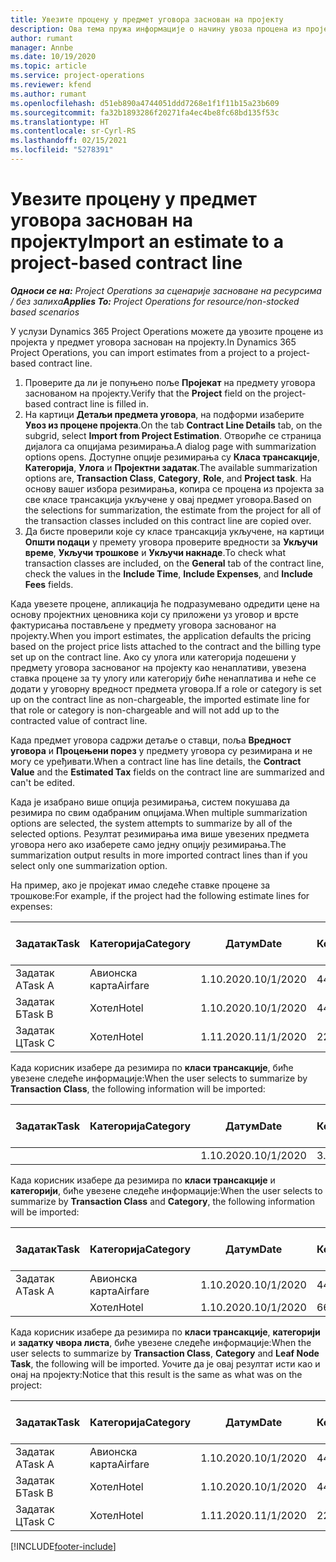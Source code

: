 ```yaml
---
title: Увезите процену у предмет уговора заснован на пројекту
description: Ова тема пружа информације о начину увоза процена из пројекта у предмету уговора.
author: rumant
manager: Annbe
ms.date: 10/19/2020
ms.topic: article
ms.service: project-operations
ms.reviewer: kfend
ms.author: rumant
ms.openlocfilehash: d51eb890a4744051ddd7268e1f1f11b15a23b609
ms.sourcegitcommit: fa32b1893286f20271fa4ec4be8fc68bd135f53c
ms.translationtype: HT
ms.contentlocale: sr-Cyrl-RS
ms.lasthandoff: 02/15/2021
ms.locfileid: "5278391"
---
```

# <a name="import-an-estimate-to-a-project-based-contract-line"></a><span data-ttu-id="d329c-103">Увезите процену у предмет уговора заснован на пројекту</span><span class="sxs-lookup"><span data-stu-id="d329c-103">Import an estimate to a project-based contract line</span></span>

<span data-ttu-id="d329c-104">_**Односи се на:** Project Operations за сценарије засноване на ресурсима / без залиха_</span><span class="sxs-lookup"><span data-stu-id="d329c-104">_**Applies To:** Project Operations for resource/non-stocked based scenarios_</span></span>

<span data-ttu-id="d329c-105">У услузи Dynamics 365 Project Operations можете да увозите процене из пројекта у предмет уговора заснован на пројекту.</span><span class="sxs-lookup"><span data-stu-id="d329c-105">In Dynamics 365 Project Operations, you can import estimates from a project to a project-based contract line.</span></span>

1. <span data-ttu-id="d329c-106">Проверите да ли је попуњено поље **Пројекат** на предмету уговора заснованом на пројекту.</span><span class="sxs-lookup"><span data-stu-id="d329c-106">Verify that the **Project** field on the project-based contract line is filled in.</span></span>
2. <span data-ttu-id="d329c-107">На картици **Детаљи предмета уговора**, на подформи изаберите **Увоз из процене пројекта**.</span><span class="sxs-lookup"><span data-stu-id="d329c-107">On the tab **Contract Line Details** tab, on the subgrid, select **Import from Project Estimation**.</span></span> <span data-ttu-id="d329c-108">Отвориће се страница дијалога са опцијама резимирања.</span><span class="sxs-lookup"><span data-stu-id="d329c-108">A dialog page with summarization options opens.</span></span> <span data-ttu-id="d329c-109">Доступне опције резимирања су **Класа трансакције**, **Категорија**, **Улога** и **Пројектни задатак**.</span><span class="sxs-lookup"><span data-stu-id="d329c-109">The available summarization options are, **Transaction Class**, **Category**, **Role**, and **Project task**.</span></span> <span data-ttu-id="d329c-110">На основу вашег избора резимирања, копира се процена из пројекта за све класе трансакција укључене у овај предмет уговора.</span><span class="sxs-lookup"><span data-stu-id="d329c-110">Based on the selections for summarization, the estimate from the project for all of the transaction classes included on this contract line are copied over.</span></span> 
3. <span data-ttu-id="d329c-111">Да бисте проверили које су класе трансакција укључене, на картици **Општи подаци** у премету уговора проверите вредности за **Укључи време**, **Укључи трошкове** и **Укључи накнаде**.</span><span class="sxs-lookup"><span data-stu-id="d329c-111">To check what transaction classes are included, on the **General** tab of the contract line, check the values in the **Include Time**, **Include Expenses**, and **Include Fees** fields.</span></span>

<span data-ttu-id="d329c-112">Када увезете процене, апликација ће подразумевано одредити цене на основу пројектних ценовника који су приложени уз уговор и врсте фактурисања постављене у предмету уговора заснованог на пројекту.</span><span class="sxs-lookup"><span data-stu-id="d329c-112">When you import estimates, the application defaults the pricing based on the project price lists attached to the contract and the billing type set up on the contract line.</span></span> <span data-ttu-id="d329c-113">Ако су улога или категорија подешени у предмету уговора заснованог на пројекту као ненаплативи, увезена ставка процене за ту улогу или категорију биће ненаплатива и неће се додати у уговорну вредност предмета уговора.</span><span class="sxs-lookup"><span data-stu-id="d329c-113">If a role or category is set up on the contract line as non-chargeable, the imported estimate line for that role or category is non-chargeable and will not add up to the contracted value of contract line.</span></span>

<span data-ttu-id="d329c-114">Када предмет уговора садржи детаље о ставци, поља **Вредност уговора** и **Процењени порез** у предмету уговора су резимирана и не могу се уређивати.</span><span class="sxs-lookup"><span data-stu-id="d329c-114">When a contract line has line details, the **Contract Value** and the **Estimated Tax** fields on the contract line are summarized and can't be edited.</span></span>

<span data-ttu-id="d329c-115">Када је изабрано више опција резимирања, систем покушава да резимира по свим одабраним опцијама.</span><span class="sxs-lookup"><span data-stu-id="d329c-115">When multiple summarization options are selected, the system attempts to summarize by all of the selected options.</span></span> <span data-ttu-id="d329c-116">Резултат резимирања има више увезених предмета уговора него ако изаберете само једну опцију резимирања.</span><span class="sxs-lookup"><span data-stu-id="d329c-116">The summarization output results in more imported contract lines than if you select only one summarization option.</span></span>

<span data-ttu-id="d329c-117">На пример, ако је пројекат имао следеће ставке процене за трошкове:</span><span class="sxs-lookup"><span data-stu-id="d329c-117">For example, if the project had the following estimate lines for expenses:</span></span>

| <span data-ttu-id="d329c-118">Задатак</span><span class="sxs-lookup"><span data-stu-id="d329c-118">Task</span></span> | <span data-ttu-id="d329c-119">Категорија</span><span class="sxs-lookup"><span data-stu-id="d329c-119">Category</span></span> | <span data-ttu-id="d329c-120">Датум</span><span class="sxs-lookup"><span data-stu-id="d329c-120">Date</span></span> | <span data-ttu-id="d329c-121">Количина</span><span class="sxs-lookup"><span data-stu-id="d329c-121">Quantity</span></span> | <span data-ttu-id="d329c-122">Цена по јединици</span><span class="sxs-lookup"><span data-stu-id="d329c-122">Unit price</span></span> | <span data-ttu-id="d329c-123">Износ</span><span class="sxs-lookup"><span data-stu-id="d329c-123">Amount</span></span> |
| --- | --- | --- | --- | --- | --- |
| <span data-ttu-id="d329c-124">Задатак А</span><span class="sxs-lookup"><span data-stu-id="d329c-124">Task A</span></span> | <span data-ttu-id="d329c-125">Авионска карта</span><span class="sxs-lookup"><span data-stu-id="d329c-125">Airfare</span></span> | <span data-ttu-id="d329c-126">1.10.2020.</span><span class="sxs-lookup"><span data-stu-id="d329c-126">10/1/2020</span></span> | <span data-ttu-id="d329c-127">4</span><span class="sxs-lookup"><span data-stu-id="d329c-127">4</span></span> | <span data-ttu-id="d329c-128">400</span><span class="sxs-lookup"><span data-stu-id="d329c-128">400</span></span> | <span data-ttu-id="d329c-129">1600</span><span class="sxs-lookup"><span data-stu-id="d329c-129">1600</span></span> |
| <span data-ttu-id="d329c-130">Задатак Б</span><span class="sxs-lookup"><span data-stu-id="d329c-130">Task B</span></span> | <span data-ttu-id="d329c-131">Хотел</span><span class="sxs-lookup"><span data-stu-id="d329c-131">Hotel</span></span> | <span data-ttu-id="d329c-132">1.10.2020.</span><span class="sxs-lookup"><span data-stu-id="d329c-132">10/1/2020</span></span> | <span data-ttu-id="d329c-133">4</span><span class="sxs-lookup"><span data-stu-id="d329c-133">4</span></span> | <span data-ttu-id="d329c-134">200</span><span class="sxs-lookup"><span data-stu-id="d329c-134">200</span></span> | <span data-ttu-id="d329c-135">800</span><span class="sxs-lookup"><span data-stu-id="d329c-135">800</span></span> |
| <span data-ttu-id="d329c-136">Задатак Ц</span><span class="sxs-lookup"><span data-stu-id="d329c-136">Task C</span></span> | <span data-ttu-id="d329c-137">Хотел</span><span class="sxs-lookup"><span data-stu-id="d329c-137">Hotel</span></span> | <span data-ttu-id="d329c-138">1.11.2020.</span><span class="sxs-lookup"><span data-stu-id="d329c-138">11/1/2020</span></span> | <span data-ttu-id="d329c-139">2</span><span class="sxs-lookup"><span data-stu-id="d329c-139">2</span></span> | <span data-ttu-id="d329c-140">200</span><span class="sxs-lookup"><span data-stu-id="d329c-140">200</span></span> | <span data-ttu-id="d329c-141">400</span><span class="sxs-lookup"><span data-stu-id="d329c-141">400</span></span> |

<span data-ttu-id="d329c-142">Када корисник изабере да резимира по **класи трансакције**, биће увезене следеће информације:</span><span class="sxs-lookup"><span data-stu-id="d329c-142">When the user selects to summarize by **Transaction Class**, the following information will be imported:</span></span>

| <span data-ttu-id="d329c-143">Задатак</span><span class="sxs-lookup"><span data-stu-id="d329c-143">Task</span></span> | <span data-ttu-id="d329c-144">Категорија</span><span class="sxs-lookup"><span data-stu-id="d329c-144">Category</span></span> | <span data-ttu-id="d329c-145">Датум</span><span class="sxs-lookup"><span data-stu-id="d329c-145">Date</span></span> | <span data-ttu-id="d329c-146">Количина</span><span class="sxs-lookup"><span data-stu-id="d329c-146">Quantity</span></span> | <span data-ttu-id="d329c-147">Цена по јединици</span><span class="sxs-lookup"><span data-stu-id="d329c-147">Unit price</span></span> | <span data-ttu-id="d329c-148">Износ</span><span class="sxs-lookup"><span data-stu-id="d329c-148">Amount</span></span> |
| --- | --- | --- | --- | --- | --- |
| &nbsp;  | &nbsp;  | <span data-ttu-id="d329c-149">1.10.2020.</span><span class="sxs-lookup"><span data-stu-id="d329c-149">10/1/2020</span></span> | <span data-ttu-id="d329c-150">3.34</span><span class="sxs-lookup"><span data-stu-id="d329c-150">3.34</span></span> | <span data-ttu-id="d329c-151">840</span><span class="sxs-lookup"><span data-stu-id="d329c-151">840</span></span> | <span data-ttu-id="d329c-152">2800</span><span class="sxs-lookup"><span data-stu-id="d329c-152">2800</span></span> |

<span data-ttu-id="d329c-153">Када корисник изабере да резимира по **класи трансакције** и **категорији**, биће увезене следеће информације:</span><span class="sxs-lookup"><span data-stu-id="d329c-153">When the user selects to summarize by **Transaction Class** and **Category**, the following information will be imported:</span></span>

| <span data-ttu-id="d329c-154">Задатак</span><span class="sxs-lookup"><span data-stu-id="d329c-154">Task</span></span> | <span data-ttu-id="d329c-155">Категорија</span><span class="sxs-lookup"><span data-stu-id="d329c-155">Category</span></span> | <span data-ttu-id="d329c-156">Датум</span><span class="sxs-lookup"><span data-stu-id="d329c-156">Date</span></span> | <span data-ttu-id="d329c-157">Количина</span><span class="sxs-lookup"><span data-stu-id="d329c-157">Quantity</span></span> | <span data-ttu-id="d329c-158">Цена по јединици</span><span class="sxs-lookup"><span data-stu-id="d329c-158">Unit price</span></span> | <span data-ttu-id="d329c-159">Износ</span><span class="sxs-lookup"><span data-stu-id="d329c-159">Amount</span></span> |
| --- | --- | --- | --- | --- | --- |
| <span data-ttu-id="d329c-160">Задатак А</span><span class="sxs-lookup"><span data-stu-id="d329c-160">Task A</span></span> | <span data-ttu-id="d329c-161">Авионска карта</span><span class="sxs-lookup"><span data-stu-id="d329c-161">Airfare</span></span> | <span data-ttu-id="d329c-162">1.10.2020.</span><span class="sxs-lookup"><span data-stu-id="d329c-162">10/1/2020</span></span> | <span data-ttu-id="d329c-163">4</span><span class="sxs-lookup"><span data-stu-id="d329c-163">4</span></span> | <span data-ttu-id="d329c-164">400</span><span class="sxs-lookup"><span data-stu-id="d329c-164">400</span></span> | <span data-ttu-id="d329c-165">1600</span><span class="sxs-lookup"><span data-stu-id="d329c-165">1600</span></span> |
| &nbsp;  | <span data-ttu-id="d329c-166">Хотел</span><span class="sxs-lookup"><span data-stu-id="d329c-166">Hotel</span></span> | <span data-ttu-id="d329c-167">1.10.2020.</span><span class="sxs-lookup"><span data-stu-id="d329c-167">10/1/2020</span></span> | <span data-ttu-id="d329c-168">6</span><span class="sxs-lookup"><span data-stu-id="d329c-168">6</span></span> | <span data-ttu-id="d329c-169">200</span><span class="sxs-lookup"><span data-stu-id="d329c-169">200</span></span> | <span data-ttu-id="d329c-170">1200</span><span class="sxs-lookup"><span data-stu-id="d329c-170">1200</span></span> |

<span data-ttu-id="d329c-171">Када корисник изабере да резимира по **класи трансакције**, **категорији** и **задатку чвора листа**, биће увезене следеће информације:</span><span class="sxs-lookup"><span data-stu-id="d329c-171">When the user selects to summarize by **Transaction Class**, **Category** and **Leaf Node Task**, the following will be imported.</span></span> <span data-ttu-id="d329c-172">Уочите да је овај резултат исти као и онај на пројекту:</span><span class="sxs-lookup"><span data-stu-id="d329c-172">Notice that this result is the same as what was on the project:</span></span>

| <span data-ttu-id="d329c-173">Задатак</span><span class="sxs-lookup"><span data-stu-id="d329c-173">Task</span></span> | <span data-ttu-id="d329c-174">Категорија</span><span class="sxs-lookup"><span data-stu-id="d329c-174">Category</span></span> | <span data-ttu-id="d329c-175">Датум</span><span class="sxs-lookup"><span data-stu-id="d329c-175">Date</span></span> | <span data-ttu-id="d329c-176">Количина</span><span class="sxs-lookup"><span data-stu-id="d329c-176">Quantity</span></span> | <span data-ttu-id="d329c-177">Цена по јединици</span><span class="sxs-lookup"><span data-stu-id="d329c-177">Unit price</span></span> | <span data-ttu-id="d329c-178">Износ</span><span class="sxs-lookup"><span data-stu-id="d329c-178">Amount</span></span> |
| --- | --- | --- | --- | --- | --- |
| <span data-ttu-id="d329c-179">Задатак А</span><span class="sxs-lookup"><span data-stu-id="d329c-179">Task A</span></span> | <span data-ttu-id="d329c-180">Авионска карта</span><span class="sxs-lookup"><span data-stu-id="d329c-180">Airfare</span></span> | <span data-ttu-id="d329c-181">1.10.2020.</span><span class="sxs-lookup"><span data-stu-id="d329c-181">10/1/2020</span></span> | <span data-ttu-id="d329c-182">4</span><span class="sxs-lookup"><span data-stu-id="d329c-182">4</span></span> | <span data-ttu-id="d329c-183">400</span><span class="sxs-lookup"><span data-stu-id="d329c-183">400</span></span> | <span data-ttu-id="d329c-184">1600</span><span class="sxs-lookup"><span data-stu-id="d329c-184">1600</span></span> |
| <span data-ttu-id="d329c-185">Задатак Б</span><span class="sxs-lookup"><span data-stu-id="d329c-185">Task B</span></span> | <span data-ttu-id="d329c-186">Хотел</span><span class="sxs-lookup"><span data-stu-id="d329c-186">Hotel</span></span> | <span data-ttu-id="d329c-187">1.10.2020.</span><span class="sxs-lookup"><span data-stu-id="d329c-187">10/1/2020</span></span> | <span data-ttu-id="d329c-188">4</span><span class="sxs-lookup"><span data-stu-id="d329c-188">4</span></span> | <span data-ttu-id="d329c-189">200</span><span class="sxs-lookup"><span data-stu-id="d329c-189">200</span></span> | <span data-ttu-id="d329c-190">800</span><span class="sxs-lookup"><span data-stu-id="d329c-190">800</span></span> |
| <span data-ttu-id="d329c-191">Задатак Ц</span><span class="sxs-lookup"><span data-stu-id="d329c-191">Task C</span></span> | <span data-ttu-id="d329c-192">Хотел</span><span class="sxs-lookup"><span data-stu-id="d329c-192">Hotel</span></span> | <span data-ttu-id="d329c-193">1.11.2020.</span><span class="sxs-lookup"><span data-stu-id="d329c-193">11/1/2020</span></span> | <span data-ttu-id="d329c-194">2</span><span class="sxs-lookup"><span data-stu-id="d329c-194">2</span></span> | <span data-ttu-id="d329c-195">200</span><span class="sxs-lookup"><span data-stu-id="d329c-195">200</span></span> | <span data-ttu-id="d329c-196">400</span><span class="sxs-lookup"><span data-stu-id="d329c-196">400</span></span> |


[!INCLUDE[footer-include](../includes/footer-banner.md)]